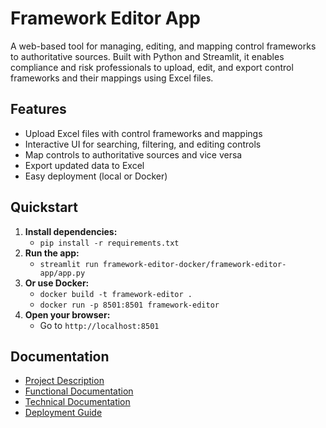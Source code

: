 # Framework Editor App

A web-based tool for managing, editing, and mapping control frameworks to authoritative sources. Built with Python and Streamlit, it enables compliance and risk professionals to upload, edit, and export control frameworks and their mappings using Excel files.

## Features
- Upload Excel files with control frameworks and mappings
- Interactive UI for searching, filtering, and editing controls
- Map controls to authoritative sources and vice versa
- Export updated data to Excel
- Easy deployment (local or Docker)

## Quickstart

1. **Install dependencies:**
   - `pip install -r requirements.txt`
2. **Run the app:**
   - `streamlit run framework-editor-docker/framework-editor-app/app.py`
3. **Or use Docker:**
   - `docker build -t framework-editor .`
   - `docker run -p 8501:8501 framework-editor`
4. **Open your browser:**
   - Go to `http://localhost:8501`

## Documentation
- [Project Description](description.md)
- [Functional Documentation](functional.md)
- [Technical Documentation](technical.md)
- [Deployment Guide](deploy.md)
